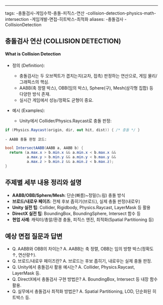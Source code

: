 ---
tags:
-충돌검사-게임수학-충돌-피직스-연산
-collision-detection-physics-math-intersection
-게임개발-면접-히트박스-최적화
aliases:
-충돌검사
-CollisionDetection

## 충돌검사 연산 (COLLISION DETECTION)

#### What is Collision Detection

- 정의 (Definition):
	- 충돌검사는 두 오브젝트가 겹치는지(교차, 접촉) 판정하는 연산으로, 게임 물리/그래픽스의 핵심.
	- AABB(축 정렬 박스), OBB(임의 박스), Sphere(구), Mesh(삼각형 집합) 등 다양한 방식 존재.
	- 실시간 게임에서 성능/정확도 균형이 중요.

- 예시 (Examples):
	- Unity에서 Collider/Physics.Raycast로 충돌 판정:
```csharp
if (Physics.Raycast(origin, dir, out hit, dist)) { /* 충돌 */ }
```
	- AABB 충돌 판정 코드:
```csharp
bool IntersectAABB(AABB a, AABB b) {
  return (a.max.x > b.min.x && a.min.x < b.max.x &&
          a.max.y > b.min.y && a.min.y < b.max.y &&
          a.max.z > b.min.z && a.min.z < b.max.z);
}
```

## 주제별 세부 내용 정리와 설명
- **AABB/OBB/Sphere/Mesh**: 단순(빠름)~정밀(느림) 충돌 방식
- **브로드/내로우 페이즈**: 전체 후보 좁히기(브로드), 실제 충돌 판정(내로우)
- **Unity 실전 팁**: Collider, Rigidbody, Physics.Raycast, LayerMask 등 활용
- **DirectX 실전 팁**: BoundingBox, BoundingSphere, Intersect 함수 등
- **현업 사례**: 캐릭터/총알/환경 충돌, 피직스 엔진, 최적화(Spatial Partitioning 등)

## 예상 면접 질문과 답변
- Q. AABB와 OBB의 차이는?
  A. AABB는 축 정렬, OBB는 임의 방향 박스(정확도↑, 연산량↑).
- Q. 브로드/내로우 페이즈란?
  A. 브로드는 후보 좁히기, 내로우는 실제 충돌 판정.
- Q. Unity에서 충돌검사 활용 예시는?
  A. Collider, Physics.Raycast, LayerMask 등.
- Q. DirectX에서 충돌검사 구현 방법은?
  A. BoundingBox, Intersect 등 내장 함수 활용.
- Q. 실무에서 충돌검사 최적화 방법은?
  A. Spatial Partitioning, LOD, 단순화된 히트박스 등. 